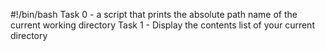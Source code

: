 #!/bin/bash
Task 0 - a script that prints the absolute path name of the current working directory
Task 1 - Display the contents list of your current directory
